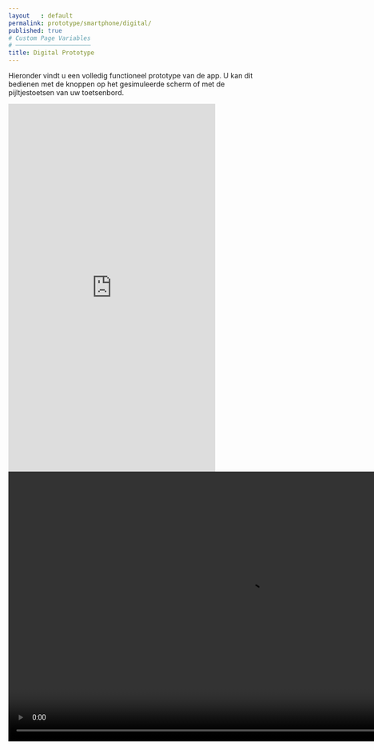 ```yaml
---
layout   : default
permalink: prototype/smartphone/digital/
published: true
# Custom Page Variables
# ─────────────────────
title: Digital Prototype
---
```

<p class="top"> Hieronder vindt u een volledig functioneel prototype van de app. U kan dit bedienen met de knoppen op het gesimuleerde scherm of met de pijltjestoetsen van uw toetsenbord.</p>
<iframe width="414" height="736" src="https://xd.adobe.com/embed/082b4e9c-8bf0-4982-483a-0e050e890e86-7e1a/?fullscreen" frameborder="0" allowfullscreen></iframe>

<video width="960" height="540" autoplay>
  <source src="../../../assets/videos/filmke.mp4" type="video/mp4">
</video>